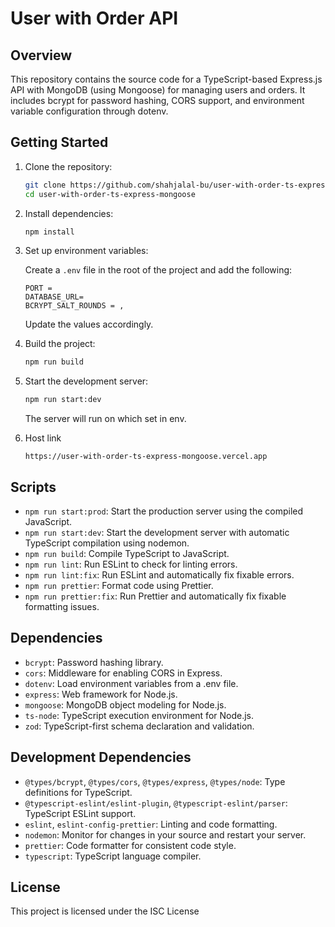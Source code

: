 # User with Order API

## Overview

This repository contains the source code for a TypeScript-based Express.js API with MongoDB (using Mongoose) for managing users and orders. It includes bcrypt for password hashing, CORS support, and environment variable configuration through dotenv.

## Getting Started

1. Clone the repository:

   ```bash
   git clone https://github.com/shahjalal-bu/user-with-order-ts-express-mongoose.git
   cd user-with-order-ts-express-mongoose
   ```

2. Install dependencies:

   ```bash
   npm install
   ```

3. Set up environment variables:

   Create a `.env` file in the root of the project and add the following:

   ```env
   PORT =
   DATABASE_URL=
   BCRYPT_SALT_ROUNDS = ,
   ```

   Update the values accordingly.

4. Build the project:

   ```bash
   npm run build
   ```

5. Start the development server:

   ```bash
   npm run start:dev
   ```

   The server will run on which set in env.

6. Host link

   ```
   https://user-with-order-ts-express-mongoose.vercel.app

   ```

## Scripts

- `npm run start:prod`: Start the production server using the compiled JavaScript.
- `npm run start:dev`: Start the development server with automatic TypeScript compilation using nodemon.
- `npm run build`: Compile TypeScript to JavaScript.
- `npm run lint`: Run ESLint to check for linting errors.
- `npm run lint:fix`: Run ESLint and automatically fix fixable errors.
- `npm run prettier`: Format code using Prettier.
- `npm run prettier:fix`: Run Prettier and automatically fix fixable formatting issues.

## Dependencies

- `bcrypt`: Password hashing library.
- `cors`: Middleware for enabling CORS in Express.
- `dotenv`: Load environment variables from a .env file.
- `express`: Web framework for Node.js.
- `mongoose`: MongoDB object modeling for Node.js.
- `ts-node`: TypeScript execution environment for Node.js.
- `zod`: TypeScript-first schema declaration and validation.

## Development Dependencies

- `@types/bcrypt`, `@types/cors`, `@types/express`, `@types/node`: Type definitions for TypeScript.
- `@typescript-eslint/eslint-plugin`, `@typescript-eslint/parser`: TypeScript ESLint support.
- `eslint`, `eslint-config-prettier`: Linting and code formatting.
- `nodemon`: Monitor for changes in your source and restart your server.
- `prettier`: Code formatter for consistent code style.
- `typescript`: TypeScript language compiler.

## License

This project is licensed under the ISC License
